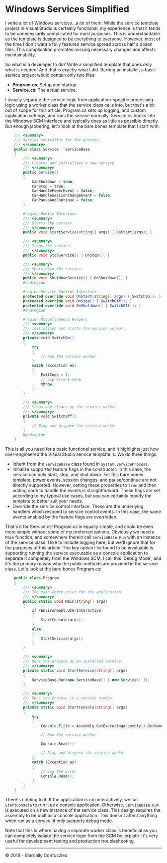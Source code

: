 # Windows Services Simplified



I write a lot of Windows services...a *lot* of them. While the service
template project in Visual Studio is certainly functional, my experience
is that it tends to be unnecessarily complicated for most purposes. This
is understandable as the template is designed to be everything to
everyone. However, most of the time I don't want a fully featured
service spread across half a dozen files. This complication promotes
missing necessary changes and affects maintainability.

So what is a developer to do? Write a simplified template that does
*only* what is needed\! And that is exactly what I did. Barring an
installer, a basic service project would contain only two files:

  - **Program.cs**: Setup and startup.
  - **Service.cs**: The actual service.

I usually separate the service logic from application-specific
processing logic using a worker class that the service class calls into,
but that's a bit out of scope for this article. Program.cs sets up
logging, and custom application settings, and runs the service normally.
Service.cs hooks into the Windows SCM interface and typically does as
little as possible directly. But enough jabbering, let's look at the
bare bones template that I start with:

```csharp
    /// <summary>
    /// Service controller for the process.
    /// </summary>
    public class Service : ServiceBase
    {
        /// <summary>
        /// Creates and initializes a new service.
        /// </summary>
        public Service()
        {
            CanShutdown = true;
            CanStop = true;
            CanHandlePowerEvent = false;
            CanHandleSessionChangeEvent = false;
            CanPauseAndContinue = false;
        }

        #region Public Interface
        /// <summary>
        /// Starts the service.
        /// </summary>
        public void StartService(string[] args) { OnStart(args); }

        /// <summary>
        /// Stops the service.
        /// </summary>
        public void StopService() { OnStop(); }

        /// <summary>
        /// Shuts down the service.
        /// </summary>
        public void ShutdownService() { OnShutdown(); }
        #endregion

        #region Service Control Interface
        protected override void OnStart(string[] args) { SwitchOn(); }
        protected override void OnStop() { SwitchOff(); }
        protected override void OnShutdown() { SwitchOff(); }
        #endregion

        #region Miscellaneous Helpers
        /// <summary>
        /// Initializes and starts the service worker.
        /// </summary>
        private void SwitchOn()
        {
            try
            {
                // Run the service worker
            }
            catch (Exception ex)
            {
                ExitCode = 1;
                // Log errors here
                throw;
            }
        }

        /// <summary>
        /// Stops and cleans up the service worker.
        /// </summary>
        private void SwitchOff()
        {
            // Stop and dispose the service worker
        }
        #endregion
    }
```

This is all you need for a basic functional service, and it highlights
just how over-engineered the Visual Studio service template is. We do
three things:

  - Inherit from the `ServiceBase` class found in
    `System.ServiceProcess`.
  - Initialize supported feature flags in the constructor. In this case,
    the service can only start, stop, and shut down. For this bare bones
    template, power events, session changes, and pause/continue are not
    directly supported. However, setting these properties to `true` and
    then adding code to handle the events is straightforward. These
    flags are set according to my typical use cases, but you can
    certainly modify the template to better suit your needs.
  - Override the service control interface. These are the underlying
    handlers which respond to service control events. In this case, the
    same events enabled by the feature flags are overridden.

That's it for Service.cs\! Program.cs is equally simple, and could be
even more simple without some of my preferred options. Obviously we need
a `Main` function, and somewhere therein call `ServiceBase.Run` with an
instance of the service class. I like to include logging here, but we'll
ignore that for the purposes of this article. The key option I've found
to be invaluable is supporting running the service executable as a
console application to separate it completely from the Windows SCM. I
call this 'Debug Mode', and it's the primary reason why the public
methods are provided in the service class. Let's look at the bare bones
Program.cs:

```csharp
    public class Program
    {
        /// <summary>
        /// The main entry point for the application.
        /// </summary>
        public static void Main(string[] args)
        {
            if (Environment.UserInteractive)
            {
                StartConsole(args);
            }
            else
            {
                StartService(args);
            }
        }

        /// <summary>
        /// Runs the process as an installed service.
        /// </summary>
        private static void StartService(string[] args)
        {
            ServiceBase.Run(new ServiceBase[] { new Service() });
        }

        /// <summary>
        /// Runs the process in a console window.
        /// </summary>
        private static void StartConsole(string[] args)
        {
            try
            {
                Console.Title = Assembly.GetExecutingAssembly().GetName().Name + " [Debug Mode]";

                // Run the service worker

                Console.Read();

                // Stop and dispose the service worker
            }
            catch (Exception ex)
            {
                // Log the error
                Console.Read();
            }
        }
    }
```

There's nothing to it. If the application is run interactively, we call
`StartConsole` to run it as a console application. Otherwise,
`ServiceBase.Run` is executed on a new instance of the service class.
This design requires the assembly to be built as a console application.
This doesn't affect anything when run as a service, it only supports
debug mode.

Note that this is where having a separate worker class is beneficial as
you can completely isolate the service logic from the SCM boilerplate.
It's very useful for development testing and production troubleshooting.

-----

© 2018 - Eternally Confuzzled
